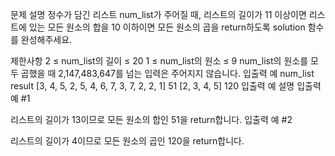 문제 설명
정수가 담긴 리스트 num_list가 주어질 때, 리스트의 길이가 11 이상이면 리스트에 있는 모든 원소의 합을 10 이하이면 모든 원소의 곱을 return하도록 solution 함수를 완성해주세요.

제한사항
2 ≤ num_list의 길이 ≤ 20
1 ≤ num_list의 원소 ≤ 9
num_list의 원소를 모두 곱했을 때 2,147,483,647를 넘는 입력은 주어지지 않습니다.
입출력 예
num_list	result
[3, 4, 5, 2, 5, 4, 6, 7, 3, 7, 2, 2, 1]	51
[2, 3, 4, 5]	120
입출력 예 설명
입출력 예 #1

리스트의 길이가 13이므로 모든 원소의 합인 51을 return합니다.
입출력 예 #2

리스트의 길이가 4이므로 모든 원소의 곱인 120을 return합니다.